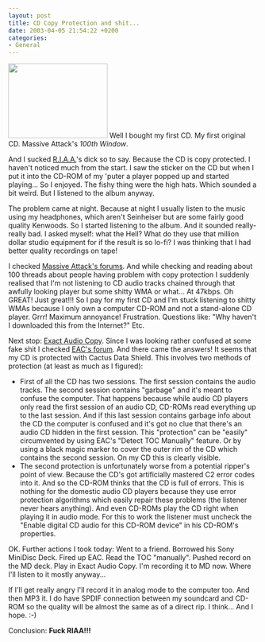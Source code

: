 ```yaml
---
layout: post
title: CD Copy Protection and shit...
date: 2003-04-05 21:54:22 +0200
categories:
- General
---
```

<a href="http://www.rusiczki.net/blog/blogpics/minidisc-big.html" onclick="window.open('http://www.rusiczki.net/blog/blogpics/minidisc-big.html','popup','width=640,height=480,scrollbars=no,resizable=no,toolbar=no,directories=no,location=no,menubar=no,status=no,left=0,top=0'); return false"><img src="http://www.rusiczki.net/blog/blogpics/minidisc-big-thumb.jpg" width="200" height="150" border="0" class="postimage" /></a> Well I bought my first CD. My first original CD. Massive Attack's <i>100th Window</i>.

And I sucked <a href="http://www.riaa.org" title="Those motherfuckers!">R.I.A.A.</a>'s dick so to say. Because the CD is copy protected. I haven't noticed much from the start. I saw the sticker on the CD but when I put it into the CD-ROM of my 'puter a player popped up and started playing... So I enjoyed. The fishy thing were the high hats. Which sounded a bit weird. But I listened to the album anyway.

The problem came at night. Because at night I usually listen to the music using my headphones, which aren't Seinheiser but are some fairly good quality Kenwoods. So I started listening to the album. And it sounded really-really bad. I asked myself: what the Hell? What do they use that million dollar studio equipment for if the result is so lo-fi? I was thinking that I had better quality recordings on tape!

I checked <a href="http://forums.massiveattack.co.uk">Massive Attack's forums</a>. And while checking and reading about 100 threads about people having problem with copy protection I suddenly realised that I'm not listening to CD audio tracks chained through that awfully looking player but some shitty WMA or what... At 47kbps. Oh GREAT! Just great!!! So I pay for my first CD and I'm stuck listening to shitty WMAs because I only own a computer CD-ROM and not a stand-alone CD player. Grrr! Maximum annoyance! Frustration. Questions like: "Why haven't I downloaded this from the Internet?" Etc.

Next stop: <a href="http://www.exactaudiocopy.de" title="The B.E.S.T. CD ripper program!">Exact Audio Copy</a>. Since I was looking rather confused at some fake shit I checked <a href="http://www.digital-inn.de/forumdisplay.php?forumid=14">EAC's forum</a>. And there came the answers! It seems that my CD is protected with Cactus Data Shield. This involves two methods of protection (at least as much as I figured):

<ul>
<li>First of all the CD has two sessions. The first session contains the audio tracks. The second session contains "garbage" and it's meant to confuse the computer. That happens because while audio CD players only read the first session of an audio CD, CD-ROMs read everything up to the last session. And if this last session contains garbage info about the CD the computer is confused and it's got no clue that there's an audio CD hidden in the first session. This "protection" can be "easily" circumvented by using EAC's "Detect TOC Manually" feature. Or by using a black magic marker to cover the outer rim of the CD which contains the second session. On my CD this is clearly visible.</li>
<li>The second protection is unfortunately worse from a potential ripper's point of view. Because the CD's got artificially mastered C2 error codes into it. And so the CD-ROM thinks that the CD is full of errors. This is nothing for the domestic audio CD players because they use error protection algorithms which easily repair these problems (the listener never hears anything). And even CD-ROMs play the CD right when playing it in audio mode. For this to work the listener must uncheck the "Enable digital CD audio for this CD-ROM device" in his CD-ROM's properties.</li>
</ul>
OK. Further actions I took today: Went to a friend. Borrowed his Sony MiniDisc Deck. Fired up EAC. Read the TOC "manually". Pushed record on the MD deck. Play in Exact Audio Copy. I'm recording it to MD now. Where I'll listen to it mostly anyway...

If I'll get really angry I'll record it in analog mode to the computer too. And then MP3 it. I do have SPDIF connection between my soundcard and CD-ROM so the quality will be almost the same as of a direct rip. I think... And I hope. :-)

Conclusion: <b>Fuck RIAA!!!</b>

